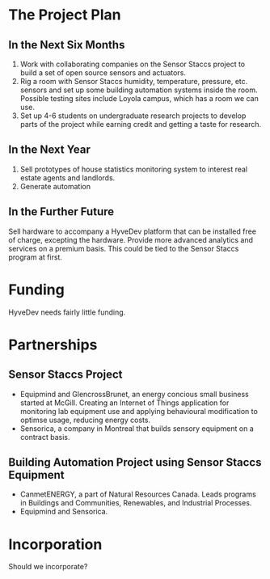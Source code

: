# The Project Plan

##  In the Next Six Months

1.  Work with collaborating companies on the Sensor Staccs project to build a set of open source sensors and actuators.
2.  Rig a room with Sensor Staccs humidity, temperature, pressure, etc. sensors and set up some building automation systems inside the room.  Possible testing sites include Loyola campus, which has a room we can use.
3.  Set up 4-6 students on undergraduate research projects to develop parts of the project while earning credit and getting a taste for research.

##  In the Next Year

1.  Sell prototypes of house statistics monitoring system to interest real estate agents and landlords.
2.  Generate automation

##  In the Further Future

Sell hardware to accompany a HyveDev platform that can be installed free of charge, excepting the hardware.
Provide more advanced analytics and services on a premium basis.
This could be tied to the Sensor Staccs program at first.

# Funding

HyveDev needs fairly little funding.

# Partnerships

## Sensor Staccs Project

+  Equipmind and GlencrossBrunet, an energy concious small business started at McGill.  Creating an Internet of Things application for monitoring lab equipment use and applying behavioural modification to optimse usage, reducing energy costs.
+  Sensorica, a company in Montreal that builds sensory equipment on a contract basis.

## Building Automation Project using Sensor Staccs Equipment

+  CanmetENERGY, a part of Natural Resources Canada.  Leads programs in Buildings and Communities, Renewables, and Industrial Processes.
+  Equipmind and Sensorica.


# Incorporation

Should we incorporate?
